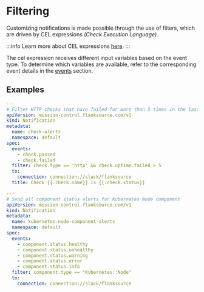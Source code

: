 # Filtering

Customizing notifications is made possible through the use of filters, which are driven by CEL expressions _(Check Execution Language)_.

:::info
Learn more about CEL expressions [here](../../reference/scripting/cel.md).
:::

The cel expression receives different input variables based on the event type. To determine which variables are available, refer to the corresponding event details in the [events](../events) section.

## Examples

```yaml title="check-alerts.yaml"
---
# Filter HTTP checks that have failed for more than 5 times in the last 1 hour
apiVersion: mission-control.flanksource.com/v1
kind: Notification
metadata:
  name: check-alerts
  namespace: default
spec:
  events:
    - check.passed
    - check.failed
  filter: check.type == 'http' && check.uptime.failed > 5
  to:
    connection: connection://slack/flanksource
  title: Check {{.check.name}} is {{.check.status}}
```

```yaml title="kubernetes-node-component-alerts.yaml"
---
# Send all component status alerts for Kubernetes Node component
apiVersion: mission-control.flanksource.com/v1
kind: Notification
metadata:
  name: kubernetes-node-component-alerts
  namespace: default
spec:
  events:
    - component.status.healthy
    - component.status.unhealthy
    - component.status.warning
    - component.status.error
    - component.status.info
  filter: component.type == "Kubernetes::Node"
  to:
    connection: connection://slack/flanksource
```
